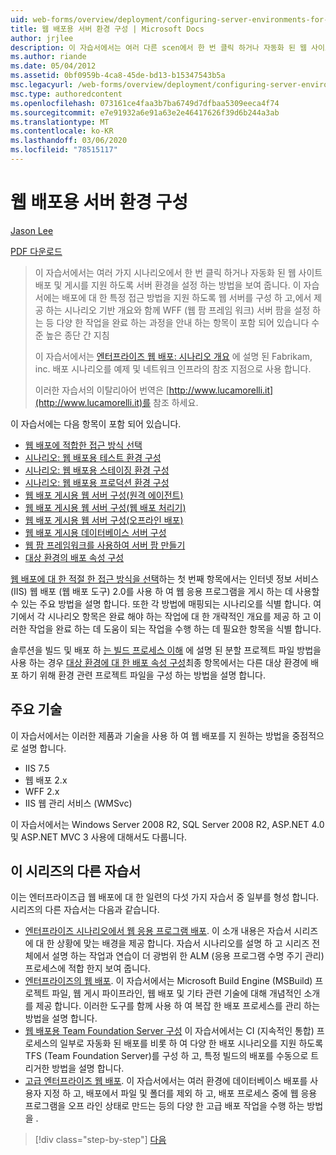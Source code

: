 ```yaml
---
uid: web-forms/overview/deployment/configuring-server-environments-for-web-deployment/configuring-server-environments-for-web-deployment
title: 웹 배포용 서버 환경 구성 | Microsoft Docs
author: jrjlee
description: 이 자습서에서는 여러 다른 scen에서 한 번 클릭 하거나 자동화 된 웹 사이트 배포 및 게시를 지원 하도록 서버 환경을 설정 하는 방법을 보여 줍니다.
ms.author: riande
ms.date: 05/04/2012
ms.assetid: 0bf0959b-4ca8-45de-bd13-b15347543b5a
msc.legacyurl: /web-forms/overview/deployment/configuring-server-environments-for-web-deployment/configuring-server-environments-for-web-deployment
msc.type: authoredcontent
ms.openlocfilehash: 073161ce4faa3b7ba6749d7dfbaa5309eeca4f74
ms.sourcegitcommit: e7e91932a6e91a63e2e46417626f39d6b244a3ab
ms.translationtype: MT
ms.contentlocale: ko-KR
ms.lasthandoff: 03/06/2020
ms.locfileid: "78515117"
---
```

# <a name="configuring-server-environments-for-web-deployment"></a>웹 배포용 서버 환경 구성

[Jason Lee](https://github.com/jrjlee)

[PDF 다운로드](https://msdnshared.blob.core.windows.net/media/MSDNBlogsFS/prod.evol.blogs.msdn.com/CommunityServer.Blogs.Components.WeblogFiles/00/00/00/63/56/8130.DeployingWebAppsInEnterpriseScenarios.pdf)

> 이 자습서에서는 여러 가지 시나리오에서 한 번 클릭 하거나 자동화 된 웹 사이트 배포 및 게시를 지원 하도록 서버 환경을 설정 하는 방법을 보여 줍니다. 이 자습서에는 배포에 대 한 특정 접근 방법을 지원 하도록 웹 서버를 구성 하 고,에서 제공 하는 시나리오 기반 개요와 함께 WFF (웹 팜 프레임 워크) 서버 팜을 설정 하는 등 다양 한 작업을 완료 하는 과정을 안내 하는 항목이 포함 되어 있습니다 수준 높은 종단 간 지침
> 
> 이 자습서에서는 [엔터프라이즈 웹 배포: 시나리오 개요](../deploying-web-applications-in-enterprise-scenarios/enterprise-web-deployment-scenario-overview.md) 에 설명 된 Fabrikam, inc. 배포 시나리오를 예제 및 네트워크 인프라의 참조 지점으로 사용 합니다.
> 
> 이러한 자습서의 이탈리아어 번역은 [http://www.lucamorelli.it](http://www.lucamorelli.it)를 참조 하세요.

이 자습서에는 다음 항목이 포함 되어 있습니다.

- [웹 배포에 적합한 접근 방식 선택](choosing-the-right-approach-to-web-deployment.md)
- [시나리오: 웹 배포용 테스트 환경 구성](scenario-configuring-a-test-environment-for-web-deployment.md)
- [시나리오: 웹 배포용 스테이징 환경 구성](scenario-configuring-a-staging-environment-for-web-deployment.md)
- [시나리오: 웹 배포용 프로덕션 환경 구성](scenario-configuring-a-production-environment-for-web-deployment.md)
- [웹 배포 게시용 웹 서버 구성(원격 에이전트)](configuring-a-web-server-for-web-deploy-publishing-remote-agent.md)
- [웹 배포 게시용 웹 서버 구성(웹 배포 처리기)](configuring-a-web-server-for-web-deploy-publishing-web-deploy-handler.md)
- [웹 배포 게시용 웹 서버 구성(오프라인 배포)](configuring-a-web-server-for-web-deploy-publishing-offline-deployment.md)
- [웹 배포 게시용 데이터베이스 서버 구성](configuring-a-database-server-for-web-deploy-publishing.md)
- [웹 팜 프레임워크를 사용하여 서버 팜 만들기](creating-a-server-farm-with-the-web-farm-framework.md)
- [대상 환경의 배포 속성 구성](configuring-deployment-properties-for-a-target-environment.md)

[웹 배포에 대 한 적절 한 접근 방식을 선택](choosing-the-right-approach-to-web-deployment.md)하는 첫 번째 항목에서는 인터넷 정보 서비스 (IIS) 웹 배포 (웹 배포 도구) 2.0를 사용 하 여 웹 응용 프로그램을 게시 하는 데 사용할 수 있는 주요 방법을 설명 합니다. 또한 각 방법에 매핑되는 시나리오를 식별 합니다. 여기에서 각 시나리오 항목은 완료 해야 하는 작업에 대 한 개략적인 개요를 제공 하 고 이러한 작업을 완료 하는 데 도움이 되는 작업을 수행 하는 데 필요한 항목을 식별 합니다.

솔루션을 빌드 및 배포 하 [는 빌드 프로세스 이해](../web-deployment-in-the-enterprise/understanding-the-build-process.md) 에 설명 된 분할 프로젝트 파일 방법을 사용 하는 경우 [대상 환경에 대 한 배포 속성 구성](configuring-deployment-properties-for-a-target-environment.md)최종 항목에서는 다른 대상 환경에 배포 하기 위해 환경 관련 프로젝트 파일을 구성 하는 방법을 설명 합니다.

## <a name="key-technologies"></a>주요 기술

이 자습서에서는 이러한 제품과 기술을 사용 하 여 웹 배포를 지 원하는 방법을 중점적으로 설명 합니다.

- IIS 7.5
- 웹 배포 2.x
- WFF 2.x
- IIS 웹 관리 서비스 (WMSvc)

이 자습서에서는 Windows Server 2008 R2, SQL Server 2008 R2, ASP.NET 4.0 및 ASP.NET MVC 3 사용에 대해서도 다룹니다.

## <a name="other-tutorials-in-this-series"></a>이 시리즈의 다른 자습서

이는 엔터프라이즈급 웹 배포에 대 한 일련의 다섯 가지 자습서 중 일부를 형성 합니다. 시리즈의 다른 자습서는 다음과 같습니다.

- [엔터프라이즈 시나리오에서 웹 응용 프로그램 배포](../deploying-web-applications-in-enterprise-scenarios/deploying-web-applications-in-enterprise-scenarios.md). 이 소개 내용은 자습서 시리즈에 대 한 상황에 맞는 배경을 제공 합니다. 자습서 시나리오를 설명 하 고 시리즈 전체에서 설명 하는 작업과 연습이 더 광범위 한 ALM (응용 프로그램 수명 주기 관리) 프로세스에 적합 한지 보여 줍니다.
- [엔터프라이즈의 웹 배포](../web-deployment-in-the-enterprise/web-deployment-in-the-enterprise.md). 이 자습서에서는 Microsoft Build Engine (MSBuild) 프로젝트 파일, 웹 게시 파이프라인, 웹 배포 및 기타 관련 기술에 대해 개념적인 소개를 제공 합니다. 이러한 도구를 함께 사용 하 여 복잡 한 배포 프로세스를 관리 하는 방법을 설명 합니다.
- [웹 배포용 Team Foundation Server 구성](../configuring-team-foundation-server-for-web-deployment/configuring-team-foundation-server-for-web-deployment.md) 이 자습서에서는 CI (지속적인 통합) 프로세스의 일부로 자동화 된 배포를 비롯 하 여 다양 한 배포 시나리오를 지원 하도록 TFS (Team Foundation Server)를 구성 하 고, 특정 빌드의 배포를 수동으로 트리거한 방법을 설명 합니다.
- [고급 엔터프라이즈 웹 배포](../advanced-enterprise-web-deployment/advanced-enterprise-web-deployment.md). 이 자습서에서는 여러 환경에 데이터베이스 배포를 사용자 지정 하 고, 배포에서 파일 및 폴더를 제외 하 고, 배포 프로세스 중에 웹 응용 프로그램을 오프 라인 상태로 만드는 등의 다양 한 고급 배포 작업을 수행 하는 방법을 .

> [!div class="step-by-step"]
> [다음](choosing-the-right-approach-to-web-deployment.md)
